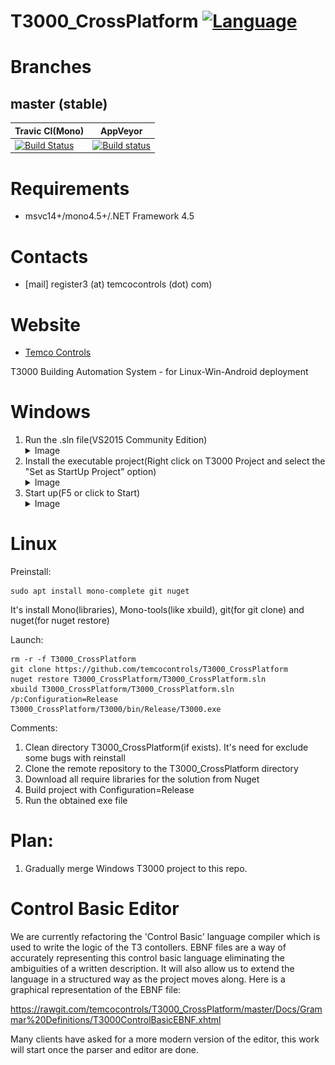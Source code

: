 # T3000_CrossPlatform [![Language](https://img.shields.io/badge/language-C%23-blue.svg?style=flat-square)](https://github.com/temcocontrols/T3000_CrossPlatform/search?l=C%23)

Branches
========

master (stable)
---------------
Travic CI(Mono) | AppVeyor
--------------- | -------------
[![Build Status](https://api.travis-ci.org/temcocontrols/T3000_CrossPlatform.svg?branch=master)](https://travis-ci.org/temcocontrols/T3000_CrossPlatform) | [![Build status](https://ci.appveyor.com/api/projects/status/9ggbaqrus1tr2ub4/branch/master?svg=true)](https://ci.appveyor.com/project/MauriceDuteau/t3000-crossplatform/branch/master)

# Requirements
+ msvc14+/mono4.5+/.NET Framework 4.5

# Contacts
* [mail] register3 (at) temcocontrols (dot) com)

# Website
* [Temco Controls](http://www.temcocontrols.com/) 

T3000 Building Automation System - for Linux-Win-Android deployment

# Windows

1. Run the .sln file(VS2015 Community Edition)<details><summary>Image</summary>![](docs/run.png)</details>
2. Install the executable project(Right click on T3000 Project and select the "Set as StartUp Project" option)<details><summary>Image</summary>![](docs/startup.png)</details>
3. Start up(F5 or click to Start)<details><summary>Image</summary>![](docs/start.png)</details>

# Linux

Preinstall:
```
sudo apt install mono-complete git nuget
```
It's install Mono(libraries), Mono-tools(like xbuild), git(for git clone) and nuget(for nuget restore)

Launch:
```
rm -r -f T3000_CrossPlatform
git clone https://github.com/temcocontrols/T3000_CrossPlatform
nuget restore T3000_CrossPlatform/T3000_CrossPlatform.sln
xbuild T3000_CrossPlatform/T3000_CrossPlatform.sln /p:Configuration=Release
T3000_CrossPlatform/T3000/bin/Release/T3000.exe
```

Comments:
1. Clean directory T3000_CrossPlatform(if exists). It's need for exclude some bugs with reinstall
2. Clone the remote repository to the T3000_CrossPlatform directory
3. Download all require libraries for the solution from Nuget
4. Build project with Configuration=Release
5. Run the obtained exe file

# Plan:

1. Gradually merge Windows T3000 project to this repo. 

# Control Basic Editor
We are currently refactoring the 'Control Basic' language compiler which is used to write the logic of the T3 contollers. EBNF files are a way of accurately representing this control basic language eliminating the ambiguities of a written description. It will also allow us to extend the language in a structured way as the project moves along. Here is a graphical representation of the EBNF file: 

https://rawgit.com/temcocontrols/T3000_CrossPlatform/master/Docs/Grammar%20Definitions/T3000ControlBasicEBNF.xhtml

Many clients have asked for a more modern version of the editor, this work will start once the parser and editor are done. 